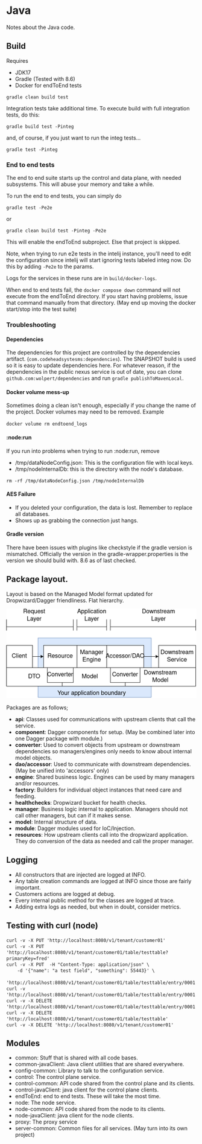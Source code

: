 # Java

Notes about the Java code.

## Build

Requires

* JDK17
* Gradle (Tested with 8.6)
* Docker for endToEnd tests

```shell
gradle clean build test
```

Integration tests take additional time. To execute build with full integration
tests, do this:

```shell
gradle build test -Pinteg
```

and, of course, if you just want to run the integ tests...

```shell
gradle test -Pinteg
```

### End to end tests

The end to end suite starts up the control and data plane, with needed
subsystems. This will abuse your memory and take a while.

To run the end to end tests, you can simply do

```shell
gradle test -Pe2e
```

or

```shell
gradle clean build test -Pinteg -Pe2e
```

This will enable the endToEnd subproject. Else that project is skipped.

Note, when trying to run e2e tests in the intelij instance, you'll need to edit
the configuration since intelij will start ignoring tests labeled integ now. Do
this by adding `-Pe2e` to the params.

Logs for the services in these runs are in `build/docker-logs`.

When end to end tests fail, the `docker compose down` command will not execute
from the endToEnd directory. If you start having problems, issue that command
manually from that directory. (May end up moving the docker start/stop into the
test suite)

### Troubleshooting

#### Dependencies

The dependencies for this project are controlled by the dependencies
artifact. (`com.codeheadsystesms:dependencies`). The SNAPSHOT build is used so
it is easy to update dependencies here. For whatever reason, if the dependencies
in the public nexus service is out of date, you can clone
`github.com:wolpert/dependencies` and run `gradle publishToMavenLocal`.

#### Docker volume mess-up

Sometimes doing a clean isn't enough, especially if you change the name of the
project. Docker volumes may need to be removed. Example

`docker volume rm endtoend_logs`

#### :node:run

If you run into problems when trying to run :node:run, remove

* /tmp/dataNodeConfig.json: This is the configuration file with local keys.
* /tmp/nodeInternalDb: this is the directory with the node's database.

```shell
rm -rf /tmp/dataNodeConfig.json /tmp/nodeInternalDb
```

#### AES Failure

* If you deleted your configuration, the data is lost. Remember to replace all
  databases.
* Shows up as grabbing the connection just hangs.

#### Gradle version

There have been issues with plugins like checkstyle if the gradle version is
mismatched. Officially the version in the gradle-wrapper.properties is the
version we should build with. 8.6 as of last checked.

## Package layout.

Layout is based on the Managed Model format updated for Dropwizard/Dagger
friendliness. Flat hierarchy.

[![Manager Model Picture](docs/ManagerModel.png)](https://viewer.diagrams.net/?tags=%7B%7D&highlight=0000ff&edit=_blank&layers=1&nav=1&title=Manager%20Model.drawio#R5VrbcpswEP0aP7YDyPjy6FuT6aTTTtyZNn1TYA1qZOTKcmz36yuMwCAR23Fi8NA8ZKSVWKFzVrurxS00mm9uOF6EX5gPtOVY%2FqaFxi3H6Vo9%2BT8WbBNBx0KJIODET0T2XjAlf0EJLSVdER%2BWhYmCMSrIoij0WBSBJwoyzDlbF6fNGC2uusABGIKph6kp%2FUF8ESbSnmvt5bdAgjBd2bbUyBynk5VgGWKfrXMiNGmhEWdMJK35ZgQ0xi7FJXnu0wuj2YtxiMQpD%2FRm979%2FfKbO7cPwD4QY%2BUMPfVBanjFdqQ2rlxXbFAHOVpEPsRKrhYbrkAiYLrAXj64l5VIWijmVPVs2Z4TSEaOM755FPobezJPypeDsCXIjHa8HjzM5Ym4jfSfgAjY5kdrWDbA5CL6VU9So47jJI9uMhKS%2F3jOGLDUnzLPVUROxspIg070HUjYUluW4fn%2F6%2BvT08%2Bb27rM94cv27YdfU1yKa4fKZYc%2BeZbNIG5%2BwZE0H56OyIVygyXzJ1FAIkgHHrk%2BVVfwFiLfgRaErCItyKSlZ5msXIwUxyBFuauagZJesghU3wQqk%2BWRci9mvl0DFPClX1RdxkXIAhZhOtlLh0XY9nPuGFsosH6DEFvl5PFKsBOhXLIV9%2BDA%2B6qYIjAPQByYp3xAvJeDxHCgWJDnYgx4d5SRYY8Dz4PlUvpI59N48LV2w2zbx09wFvAqOcKuAdmYrSMZXQDPTcc4Bf5MJDx14%2Bi614Zj38DxHtQpqxssp30crDJneLlY7tbhDGFDxM9c%2ByFW9dFVvfFGad51tqpzvgNND%2FpRD9q%2FKg%2BavnbOjkeUxLuv24rtE6y4W6kVmynp%2BHv9IcbAqSz3cavMfTqvCjHXkUG2O9eWQbbNg8mi3YZ4%2FWg5x9Equ5i0L3Y2zUzwetBy9OSlBK0yT3YxtJwTihYQ%2BYO4%2BiN7EYvgRFCORrXclg%2F5pJODn1rhGyNxyHrJJ%2FY0JJNorh5ychUfTQ9yDutJgr2hZ0dKtuk38GTet5vFk17gOJcn%2FZpVNU%2Bm92kWT7q%2FP5enjlsvT2ZMbRZPut%2Frn8mTrkfPqS%2FNk1mkaBZPelw5lyddT9U8mZl%2B03jqf%2Bx034kqQ1XVbHUbzlbbiiG2sj%2F7XYg7rLVqDntN59C%2BCIcHtVbNoVk6bhaHepZ3Lmu6nop5QuYtebBYUOJJbFhkFrLu8Lak2CBgI4r0Fb%2FkK3rzn%2F2VCFMSRLLrSZqlYjSMKw5ydTpQA3Pi%2B7tSeVkJo1jkeNFkXvExWmMjTRFzNtUusSnHetl83vbtz7wc38OfFSzFf0eN3XevixrzPnyoAtxwdlxU28Ep%2FcWSeW4epEOOV8p7N%2BsxxgGr9RpJjKPV%2FLP4l2Mmo%2BGN1Mju%2FodqSYTa%2F9oPTf4B)

Packages are as follows;

* **api**: Classes used for communications with upstream clients that call the
  service.
* **component**: Dagger components for setup. (May be combined later into one
  Dagger package with module.)
* **converter**: Used to convert objects from upstream or downstream
  dependencies so managers/engines only needs to know about internal model
  objects.
* **dao/accessor**: Used to communicate with downstream dependencies. (May be
  unified into 'accessors' only)
* **engine**: Shared business logic. Engines can be used by many managers and/or
  resources.
* **factory**: Builders for individual object instances that need care and
  feeding.
* **healthchecks**: Dropwizard bucket for health checks.
* **manager**: Business logic internal to application. Managers should not call
  other managers, but can if it makes sense.
* **model**: Internal structure of data.
* **module**: Dagger modules used for IoC/Injection.
* **resources**: How upstream clients call into the dropwizard application. They
  do conversion of the data as needed and call the proper manager.

## Logging

* All constructors that are injected are logged at INFO.
* Any table creation commands are logged at INFO since those are fairly
  important.
* Customers actions are logged at debug.
* Every internal public method for the classes are logged at trace.
* Adding extra logs as needed, but when in doubt, consider metrics.

## Testing with curl (node)

```shell
curl -v -X PUT 'http://localhost:8080/v1/tenant/customer01'
curl -v -X PUT 'http://localhost:8080/v1/tenant/customer01/table/testtable?primaryKey=fred'
curl -v -X PUT  -H "Content-Type: application/json" \
    -d '{"name": "a test field", "something": 55443}' \
     'http://localhost:8080/v1/tenant/customer01/table/testtable/entry/0001'
curl -v 'http://localhost:8080/v1/tenant/customer01/table/testtable/entry/0001'
curl -v -X DELETE 'http://localhost:8080/v1/tenant/customer01/table/testtable/entry/0001'
curl -v -X DELETE 'http://localhost:8080/v1/tenant/customer01/table/testtable'
curl -v -X DELETE 'http://localhost:8080/v1/tenant/customer01'
```

## Modules

* common: Stuff that is shared with all code bases.
* common-javaClient: Java client utilities that are shared everywhere.
* config-common: Library to talk to the configuration service.
* control: The control plane service.
* control-common: API code shared from the control plane and its clients.
* control-javaClient: java client for the control plane clients.
* endToEnd: end to end tests. These will take the most time.
* node: The node service.
* node-common: API code shared from the node to its clients.
* node-javaClient: java client for the node clients.
* proxy: The proxy service
* server-common: Common files for all services. (May turn into its own project)
